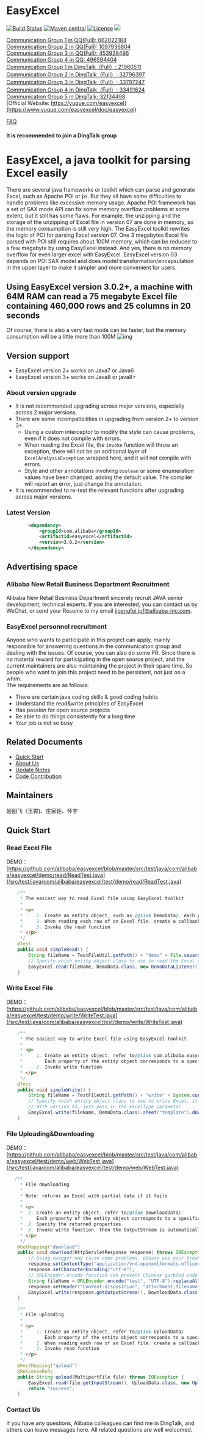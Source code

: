 EasyExcel
======================
[![Build Status](https://github.com/alibaba/easyexcel/actions/workflows/ci.yml/badge.svg?branch=master)](https://github.com/alibaba/easyexcel/actions/workflows/ci.yml?query=branch%3Amaster)
[![Maven central](https://maven-badges.herokuapp.com/maven-central/com.alibaba/easyexcel/badge.svg)](https://maven-badges.herokuapp.com/maven-central/com.alibaba/easyexcel)
[![License](http://img.shields.io/:license-apache-brightgreen.svg)](http://www.apache.org/licenses/LICENSE-2.0.html)
[![](https://img.shields.io/badge/EasyExcel-Check%20Your%20Contribution-orange)](https://opensource.alibaba.com/contribution_leaderboard/details?projectValue=easyexcel)

[Communication Group 1 in QQ(Full): 662022184](https://jq.qq.com/?_wv=1027&k=1T21jJxh)  
[Communication Group 2 in QQ(Full): 1097936804](https://jq.qq.com/?_wv=1027&k=j5zEy6Xl)  
[Communication Group 3 in QQ(Full): 453928496](https://qm.qq.com/cgi-bin/qm/qr?k=e2ULsA5A0GldhV2CXJ8sIbAyu9I6qqs7&jump_from=webapi)  
[Communication Group 4 in QQ: 496594404](https://qm.qq.com/cgi-bin/qm/qr?k=e_aVG1Q7gi0PJUBkbrUGAgbeO3kUEInK&jump_from=webapi)   
[Communication Group 1 in DingTalk（Full）: 21960511](https://qr.dingtalk.com/action/joingroup?code=v1,k1,cchz6k12ci9B08NNqhNRFGXocNVHrZtW0kaOtTKg/Rk=&_dt_no_comment=1&origin=11)  
[Communication Group 2 in DingTalk（Full）: 32796397](https://qr.dingtalk.com/action/joingroup?code=v1,k1,jyU9GtEuNU5S0QTyklqYcYJ8qDZtUuTPMM7uPZTS8Hs=&_dt_no_comment=1&origin=11)  
[Communication Group 3 in DingTalk（Full）: 33797247](https://qr.dingtalk.com/action/joingroup?code=v1,k1,3UGlEScTGQaHpW2cIRo+gkxJ9EVZ5fz26M6nW3uFP30=&_dt_no_comment=1&origin=11)  
[Communication Group 4 in DingTalk（Full）: 33491624](https://qr.dingtalk.com/action/joingroup?code=v1,k1,V14Pb65Too70rQkEaJ9ohb6lZBZbtp6jIL/q9EWh9vA=&_dt_no_comment=1&origin=11)  
[Communication Group 5 in DingTalk: 32134498](https://h5.dingtalk.com/circle/healthCheckin.html?dtaction=os&corpId=dingb9fa1325d9dccc3ecac589edd02f1650&5233a=71a83&cbdbhh=qwertyuiop)  
[Official Website: https://yuque.com/easyexcel](https://www.yuque.com/easyexcel/doc/easyexcel)  

[FAQ](https://www.yuque.com/easyexcel/faq)
#### It is recommended to join a DingTalk group

# EasyExcel, a java toolkit for parsing Excel easily
There are several java frameworks or toolkit which can parse and generate Excel, such as Apache POI or jxl. But they all have some difficulties to handle problems like excessive memory usage. Apache POI framework has a set of SAX mode API can fix some memory overflow problems at some extent, but it still has some flaws. For example, the unzipping and the storage of the unzipping of Excel file in version 07 are done in memory, so the memory consumption is still very high. The EasyExcel toolkit rewrites the logic of POI for parsing Excel version 07. One 3 megabytes Excel file parsed with POI still requires about 100M memory, which can be reduced to a few megabyte by using EasyExcel instead. And yes, there is no memory overflow for even larger excel with EasyExcel. EasyExcel version 03 depends on POI SAX model and does model transformation/encapsulation in the upper layer to make it simpler and more convenient for users.

## Using EasyExcel version 3.0.2+, a machine with 64M RAM can read a 75 megabyte Excel file containing 460,000 rows and 25 columns in 20 seconds
Of course, there is also a very fast mode can be faster, but the memory consumption will be a little more than 100M
![img](img/readme/large.png)

## Version support
* EasyExcel version 2+ works on Java7 or Java6
* EasyExcel version 3+ works on Java8 or java8+
### About version upgrade
* It is not recommended upgrading across major versions, especially across 2 major versions.
* There are some incompatibilities in upgrading from version 2+ to version 3+.
  * Using a custom interceptor to modify the style can cause problems, even if it does not compile with errors.
  * When reading the Excel file, the `invoke` function will throw an exception, there will not be an additional layer of `ExcelAnalysisException` wrapped here, and it will not compile with errors.
  * Style and other annotations involving `boolean` or some enumeration values have been changed, adding the default value. The compiler will report an error, just change the annotation.
* It is recommended to re-test the relevant functions after upgrading across major versions.

### Latest Version
```xml
        <dependency>
            <groupId>com.alibaba</groupId>
            <artifactId>easyexcel</artifactId>
            <version>3.0.2</version>
        </dependency>
```

## Advertising space
### Alibaba New Retail Business Department Recruitment
Alibaba New Retail Business Department sincerely recruit JAVA senior development, technical experts. If you are interested, you can contact us by WeChat, or send your Resume to my email jipengfei.jpf@alibaba-inc.com.
### EasyExcel personnel recruitment
Anyone who wants to participate in this project can apply, mainly responsible for answering questions in the communication group and dealing with the issues. Of course, you can also do some PR.
Since there is no material reward for participating in the open source project, and the current maintainers are also maintaining the project in their spare time. So people who want to join this project need to be persistent, not just on a whim.   
The requirements are as follows:
* There are certain java coding skills & good coding habits
* Understand the read&write principles of EasyExcel
* Has passion for open source projects
* Be able to do things consistently for a long time
* Your job is not so busy

## Related Documents
* [Quick Start](https://www.yuque.com/easyexcel/doc/easyexcel)
* [About Us](/abouteasyexcel.md)
* [Update Notes](/update.md)
* [Code Contribution](https://www.yuque.com/easyexcel/doc/contribute)

## Maintainers
姬朋飞（玉霄)、庄家钜、怀宇
## Quick Start
### Read Excel File
DEMO：[https://github.com/alibaba/easyexcel/blob/master/src/test/java/com/alibaba/easyexcel/demo/read/ReadTest.java](/src/test/java/com/alibaba/easyexcel/test/demo/read/ReadTest.java)

```java
    /**
     * The easiest way to read Excel file using EasyExcel toolkit
     *
     * <p>
     *     1. Create an entity object, such as {@link DemoData}, each property of the entity object corresponds to a specific field in any row of Excel.
     *     2. When reading each row of an Excel file, create a callback listener for the corresponding row. Refer to{@link DemoDataListener}
     *     3. Invoke the read function
     * </p>
     */
    @Test
    public void simpleRead() {
        String fileName = TestFileUtil.getPath() + "demo" + File.separator + "demo.xlsx";
        // Specify which entity object class to use to read the Excel content. The file stream will close automatically after reading the first sheet of Excel.
        EasyExcel.read(fileName, DemoData.class, new DemoDataListener()).sheet().doRead();
    }
```

### Write Excel File
DEMO：[https://github.com/alibaba/easyexcel/blob/master/src/test/java/com/alibaba/easyexcel/test/demo/write/WriteTest.java](/src/test/java/com/alibaba/easyexcel/test/demo/write/WriteTest.java)
```java
    /**
     * The easiest way to write Excel file using EasyExcel toolkit
     *
     * <p>
     *     1. Create an entity object, refer to{@link com.alibaba.easyexcel.test.demo.write.DemoData}. 
     *        Each property of the entity object corresponds to a specific field of Excel
     *     2. Invoke write function
     * </p>
     */
    @Test
    public void simpleWrite() {
        String fileName = TestFileUtil.getPath() + "write" + System.currentTimeMillis() + ".xlsx";
        // Specify which entity object class to use to write Excel, it will write to the first sheet of Excel with the name template. Then the file stream will be closed automatically.
        // With version 03, just pass in the excelType parameter
        EasyExcel.write(fileName, DemoData.class).sheet("template").doWrite(data());
    }
```

### File Uploading&Downloading
DEMO：[https://github.com/alibaba/easyexcel/blob/master/src/test/java/com/alibaba/easyexcel/test/demo/web/WebTest.java](/src/test/java/com/alibaba/easyexcel/test/demo/web/WebTest.java)
```java
   /**
     * File downloading
     *
     * Note: returns an Excel with partial data if it fails
     *
     * <p>
     *  1. Create an entity object, refer to{@link DownloadData}. 
     *     Each property of the entity object corresponds to a specific field of Excel
     *  2. Specify the returned properties
     *  3. Invoke wirte function, then the OutputStream is automatically closed when it ends.
     * </p>
     */
    @GetMapping("download")
    public void download(HttpServletResponse response) throws IOException {
        // Using swagger may cause some problems, please use your browser directly or use postman to invoke this
        response.setContentType("application/vnd.openxmlformats-officedocument.spreadsheetml.sheet");
        response.setCharacterEncoding("utf-8");
        // URLEncoder.encode function can prevent Chinese garbled code 
        String fileName = URLEncoder.encode("test", "UTF-8").replaceAll("\\+", "%20");
        response.setHeader("Content-disposition", "attachment;filename*=utf-8''" + fileName + ".xlsx");
        EasyExcel.write(response.getOutputStream(), DownloadData.class).sheet("template").doWrite(data());
    }

    /**
     * File uploading
     *
     * <p>
     *     1. Create an entity object, refer to{@link UploadData}
     *        Each property of the entity object corresponds to a specific field of Excel
     *     2. When reading each row of an Excel file, create a callback listener for the corresponding row. Refer to{@link UploadDataListener}
     *     3. Invoke read function
     * </p>
     */
    @PostMapping("upload")
    @ResponseBody
    public String upload(MultipartFile file) throws IOException {
        EasyExcel.read(file.getInputStream(), UploadData.class, new UploadDataListener(uploadDAO)).sheet().doRead();
        return "success";
    }
```
### Contact Us
If you have any questions, Alibaba colleagues can find me in DingTalk, and others can leave messages here. All related questions are well welcomed.
